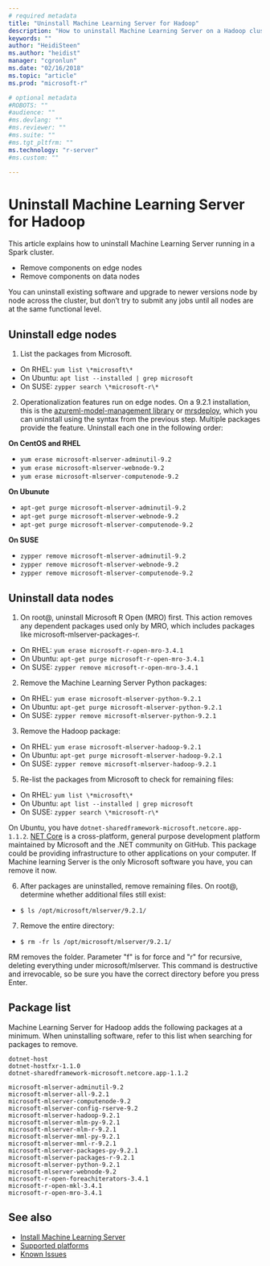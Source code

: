 ```yaml
---
# required metadata
title: "Uninstall Machine Learning Server for Hadoop"
description: "How to uninstall Machine Learning Server on a Hadoop cluster."
keywords: ""
author: "HeidiSteen"
ms.author: "heidist"
manager: "cgronlun"
ms.date: "02/16/2018"
ms.topic: "article"
ms.prod: "microsoft-r"

# optional metadata
#ROBOTS: ""
#audience: ""
#ms.devlang: ""
#ms.reviewer: ""
#ms.suite: ""
#ms.tgt_pltfrm: ""
ms.technology: "r-server"
#ms.custom: ""

---
```


# Uninstall Machine Learning Server for Hadoop

This article explains how to uninstall Machine Learning Server running in a Spark cluster. 

+ Remove components on edge nodes
+ Remove components on data nodes

You can uninstall existing software and upgrade to newer versions node by node across the cluster, but don’t try to submit any jobs until all nodes are at the same functional level.

## Uninstall edge nodes

1. List the packages from Microsoft.

 + On RHEL: `yum list \*microsoft\*`   
 + On Ubuntu: `apt list --installed | grep microsoft`  
 + On SUSE: `zypper search \*microsoft-r\*`    

2. Operationalization features run on edge nodes. On a 9.2.1 installation, this is the [azureml-model-management library](../python-reference/azureml-model-management-sdk/azureml-model-management-sdk.md) or [mrsdeploy](../r-reference/mrsdeploy/mrsdeploy-package.md), which you can uninstall using the syntax from the previous step. Multiple packages provide the feature. Uninstall each one in the following order:

 **On CentOS and RHEL**

 + `yum erase microsoft-mlserver-adminutil-9.2`
 + `yum erase microsoft-mlserver-webnode-9.2`
 + `yum erase microsoft-mlserver-computenode-9.2`

 **On Ubunute**

 + `apt-get purge microsoft-mlserver-adminutil-9.2` 
 + `apt-get purge microsoft-mlserver-webnode-9.2` 
 + `apt-get purge microsoft-mlserver-computenode-9.2`  
 
 **On SUSE**

 + `zypper remove microsoft-mlserver-adminutil-9.2`   
 + `zypper remove microsoft-mlserver-webnode-9.2`   
 + `zypper remove microsoft-mlserver-computenode-9.2`   

## Uninstall data nodes

1. On root@, uninstall Microsoft R Open (MRO) first. This action removes any dependent packages used only by MRO, which includes packages like microsoft-mlserver-packages-r. 

  + On RHEL: `yum erase microsoft-r-open-mro-3.4.1`     
  + On Ubuntu: `apt-get purge microsoft-r-open-mro-3.4.1`  
  + On SUSE: `zypper remove microsoft-r-open-mro-3.4.1`    

2. Remove the Machine Learning Server Python packages:

  + On RHEL: `yum erase microsoft-mlserver-python-9.2.1`     
  + On Ubuntu: `apt-get purge microsoft-mlserver-python-9.2.1`  
  + On SUSE: `zypper remove microsoft-mlserver-python-9.2.1`

3. Remove the Hadoop package:

  + On RHEL: `yum erase microsoft-mlserver-hadoop-9.2.1`     
  + On Ubuntu: `apt-get purge microsoft-mlserver-hadoop-9.2.1`  
  + On SUSE: `zypper remove microsoft-mlserver-hadoop-9.2.1`

5. Re-list the packages from Microsoft to check for remaining files:

  + On RHEL: `yum list \*microsoft\*`   
  + On Ubuntu: `apt list --installed | grep microsoft`  
  + On SUSE: `zypper search \*microsoft-r\*`  

  On Ubuntu, you have `dotnet-sharedframework-microsoft.netcore.app-1.1.2`. [NET Core](https://docs.microsoft.com/dotnet/core/index) is a cross-platform, general purpose development platform maintained by Microsoft and the .NET community on GitHub. This package could be providing infrastructure to other applications on your computer. If Machine learning Server is the only Microsoft software you have, you can remove it now.

6. After packages are uninstalled, remove remaining files. On root@, determine whether additional files still exist:

  + `$ ls /opt/microsoft/mlserver/9.2.1/`

7. Remove the entire directory:

  + `$ rm -fr ls /opt/microsoft/mlserver/9.2.1/`

RM removes the folder. Parameter "f" is for force and "r" for recursive, deleting everything under microsoft/mlserver. This command is destructive and irrevocable, so be sure you have the correct directory before you press Enter.

<a name="installed-packages"></a>

## Package list

Machine Learning Server for Hadoop adds the following packages at a minimum. When uninstalling software, refer to this list when searching for packages to remove.

    dotnet-host
    dotnet-hostfxr-1.1.0
    dotnet-sharedframework-microsoft.netcore.app-1.1.2 
    
    microsoft-mlserver-adminutil-9.2
    microsoft-mlserver-all-9.2.1 
    microsoft-mlserver-computenode-9.2
    microsoft-mlserver-config-rserve-9.2 
    microsoft-mlserver-hadoop-9.2.1
    microsoft-mlserver-mlm-py-9.2.1 
    microsoft-mlserver-mlm-r-9.2.1
    microsoft-mlserver-mml-py-9.2.1
    microsoft-mlserver-mml-r-9.2.1
    microsoft-mlserver-packages-py-9.2.1 
    microsoft-mlserver-packages-r-9.2.1
    microsoft-mlserver-python-9.2.1 
    microsoft-mlserver-webnode-9.2
    microsoft-r-open-foreachiterators-3.4.1 
    microsoft-r-open-mkl-3.4.1
    microsoft-r-open-mro-3.4.1 

## See also

+ [Install Machine Learning Server](r-server-install.md)
+ [Supported platforms](r-server-install-supported-platforms.md)  
+ [Known Issues](../resources-known-issues.md)  